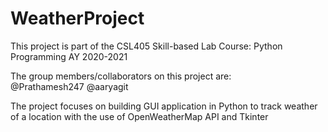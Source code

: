 # WeatherProject

This project is part of the CSL405 Skill-based Lab Course: Python Programming AY 2020-2021

The group members/collaborators on this project are:\
@Prathamesh247
@aaryagit

The project focuses on building GUI application in Python
to track weather of a location with the use of OpenWeatherMap API and Tkinter
